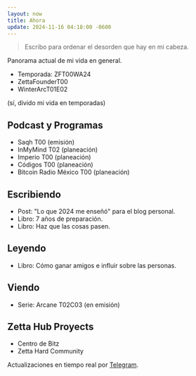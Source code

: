 ```yaml
---
layout: now
title: Ahora
update: 2024-11-16 04:18:00 -0600
---
```


> Escribo para ordenar el desorden que hay en mi cabeza.

Panorama actual de mi vida en general.

- Temporada: ZFT00WA24
- ZettaFounderT00
- WinterArcT01E02

(sí, divido mi vida en temporadas)

## Podcast y Programas
- Saqh T00 (emisión)
- InMyMind T02 (planeación)
- Imperio T00 (planeación)
- Códigos T00 (planeación)
- Bitcoin Radio México T00 (planeación)

## Escribiendo
- Post: "Lo que 2024 me enseñó" para el blog personal.
- Libro: 7 años de preparación.
- Libro: Haz que las cosas pasen.

## Leyendo
- Libro: Cómo ganar amigos e influir sobre las personas.

## Viendo
- Serie: Arcane T02C03 (en emisión)

## Zetta Hub Proyects
- Centro de Bitz
- Zetta Hard Community

Actualizaciones en tiempo real por <a rel="me" href="https://t.me/zettafounder">Telegram</a>.